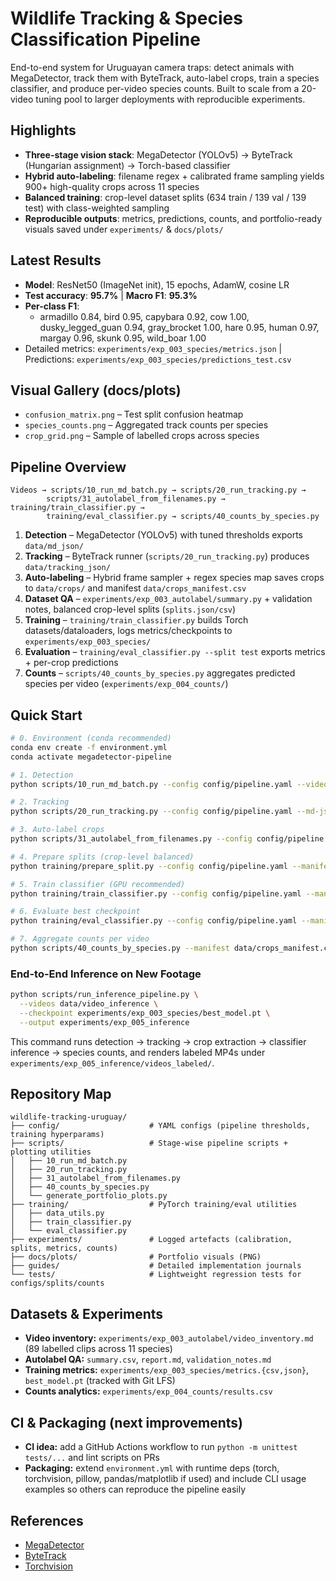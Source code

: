 # Wildlife Tracking & Species Classification Pipeline

End-to-end system for Uruguayan camera traps: detect animals with MegaDetector, track them with ByteTrack, auto-label crops, train a species classifier, and produce per-video species counts. Built to scale from a 20-video tuning pool to larger deployments with reproducible experiments.

## Highlights
- **Three-stage vision stack**: MegaDetector (YOLOv5) → ByteTrack (Hungarian assignment) → Torch-based classifier
- **Hybrid auto-labeling**: filename regex + calibrated frame sampling yields 900+ high-quality crops across 11 species
- **Balanced training**: crop-level dataset splits (634 train / 139 val / 139 test) with class-weighted sampling
- **Reproducible outputs**: metrics, predictions, counts, and portfolio-ready visuals saved under `experiments/` & `docs/plots/`

## Latest Results
- **Model**: ResNet50 (ImageNet init), 15 epochs, AdamW, cosine LR
- **Test accuracy**: **95.7%** | **Macro F1**: **95.3%**
- **Per-class F1**:
  - armadillo 0.84, bird 0.95, capybara 0.92, cow 1.00, dusky_legged_guan 0.94, gray_brocket 1.00, hare 0.95, human 0.97, margay 0.96, skunk 0.95, wild_boar 1.00
- Detailed metrics: `experiments/exp_003_species/metrics.json` | Predictions: `experiments/exp_003_species/predictions_test.csv`

## Visual Gallery (docs/plots)
- `confusion_matrix.png` – Test split confusion heatmap
- `species_counts.png` – Aggregated track counts per species
- `crop_grid.png` – Sample of labelled crops across species

## Pipeline Overview
```
Videos → scripts/10_run_md_batch.py → scripts/20_run_tracking.py →
        scripts/31_autolabel_from_filenames.py → training/train_classifier.py →
        training/eval_classifier.py → scripts/40_counts_by_species.py
```

1. **Detection** – MegaDetector (YOLOv5) with tuned thresholds exports `data/md_json/`
2. **Tracking** – ByteTrack runner (`scripts/20_run_tracking.py`) produces `data/tracking_json/`
3. **Auto-labeling** – Hybrid frame sampler + regex species map saves crops to `data/crops/` and manifest `data/crops_manifest.csv`
4. **Dataset QA** – `experiments/exp_003_autolabel/summary.py` + validation notes, balanced crop-level splits (`splits.json/csv`)
5. **Training** – `training/train_classifier.py` builds Torch datasets/dataloaders, logs metrics/checkpoints to `experiments/exp_003_species/`
6. **Evaluation** – `training/eval_classifier.py --split test` exports metrics + per-crop predictions
7. **Counts** – `scripts/40_counts_by_species.py` aggregates predicted species per video (`experiments/exp_004_counts/`)

## Quick Start
```bash
# 0. Environment (conda recommended)
conda env create -f environment.yml
conda activate megadetector-pipeline

# 1. Detection
python scripts/10_run_md_batch.py --config config/pipeline.yaml --video-dir data/videos_raw

# 2. Tracking
python scripts/20_run_tracking.py --config config/pipeline.yaml --md-json data/md_json --video-root data/videos_raw

# 3. Auto-label crops
python scripts/31_autolabel_from_filenames.py --config config/pipeline.yaml --tracks-json data/tracking_json --video-root data/dataset-v1 --out-dir data/crops --manifest data/crops_manifest.csv

# 4. Prepare splits (crop-level balanced)
python training/prepare_split.py --config config/pipeline.yaml --manifest data/crops_manifest.csv --out-dir experiments/exp_003_autolabel --strategy crop

# 5. Train classifier (GPU recommended)
python training/train_classifier.py --config config/pipeline.yaml --manifest data/crops_manifest.csv --splits experiments/exp_003_autolabel/splits.json --output-dir experiments/exp_003_species --model resnet50

# 6. Evaluate best checkpoint
python training/eval_classifier.py --config config/pipeline.yaml --manifest data/crops_manifest.csv --splits experiments/exp_003_autolabel/splits.json --checkpoint experiments/exp_003_species/best_model.pt --output-dir experiments/exp_003_species --split test

# 7. Aggregate counts per video
python scripts/40_counts_by_species.py --manifest data/crops_manifest.csv --predictions experiments/exp_003_species/predictions_test.csv --out-dir experiments/exp_004_counts
```

### End-to-End Inference on New Footage
```bash
python scripts/run_inference_pipeline.py \
  --videos data/video_inference \
  --checkpoint experiments/exp_003_species/best_model.pt \
  --output experiments/exp_005_inference
```

This command runs detection → tracking → crop extraction → classifier inference → species counts, and renders labeled MP4s under `experiments/exp_005_inference/videos_labeled/`.

## Repository Map
```
wildlife-tracking-uruguay/
├── config/                    # YAML configs (pipeline thresholds, training hyperparams)
├── scripts/                   # Stage-wise pipeline scripts + plotting utilities
│   ├── 10_run_md_batch.py
│   ├── 20_run_tracking.py
│   ├── 31_autolabel_from_filenames.py
│   ├── 40_counts_by_species.py
│   └── generate_portfolio_plots.py
├── training/                  # PyTorch training/eval utilities
│   ├── data_utils.py
│   ├── train_classifier.py
│   └── eval_classifier.py
├── experiments/               # Logged artefacts (calibration, splits, metrics, counts)
├── docs/plots/                # Portfolio visuals (PNG)
├── guides/                    # Detailed implementation journals
└── tests/                     # Lightweight regression tests for configs/splits/counts
```

## Datasets & Experiments
- **Video inventory:** `experiments/exp_003_autolabel/video_inventory.md` (89 labelled clips across 11 species)
- **Autolabel QA:** `summary.csv`, `report.md`, `validation_notes.md`
- **Training metrics:** `experiments/exp_003_species/metrics.{csv,json}`, `best_model.pt` (tracked with Git LFS)
- **Counts analytics:** `experiments/exp_004_counts/results.csv`

## CI & Packaging (next improvements)
- **CI idea:** add a GitHub Actions workflow to run `python -m unittest tests/...` and lint scripts on PRs
- **Packaging:** extend `environment.yml` with runtime deps (torch, torchvision, pillow, pandas/matplotlib if used) and include CLI usage examples so others can reproduce the pipeline easily

## References
- [MegaDetector](https://github.com/microsoft/CameraTraps)
- [ByteTrack](https://github.com/ifzhang/ByteTrack)
- [Torchvision](https://pytorch.org/vision/stable/index.html)
